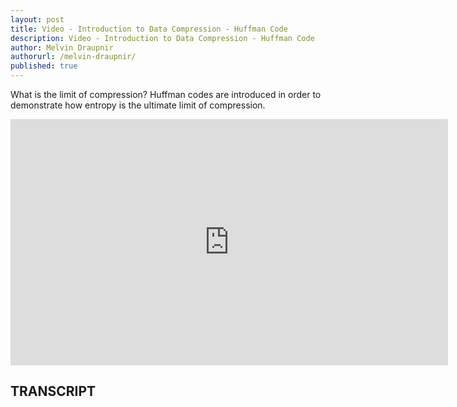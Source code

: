 ```yaml
---
layout: post
title: Video - Introduction to Data Compression - Huffman Code
description: Video - Introduction to Data Compression - Huffman Code
author: Melvin Draupnir
authorurl: /melvin-draupnir/
published: true
---
```


<p>What is the limit of compression? Huffman codes are introduced in order to demonstrate how entropy is the ultimate limit of compression.</p>

<center><iframe width="700" height="394" src="https://www.youtube.com/embed/0mZTW88Q6DY?list=PLbg3ZX2pWlgKDVFNwn9B63UhYJVIerzHL" frameborder="0" allowfullscreen></iframe></center>

<h2>TRANSCRIPT</h2>
